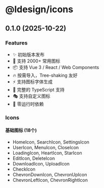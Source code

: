 # @ldesign/icons

## 0.1.0 (2025-10-22)

### Features

- ✨ 初始版本发布
- 🎨 支持 2000+ 常用图标
- 📦 支持 Vue 3 / React / Web Components
- 🔥 按需导入，Tree-shaking 友好
- ⚡ 支持图标字体生成
- 🎯 完整的 TypeScript 支持
- 🎭 支持自定义图标
- 💼 零运行时依赖

### Icons

#### 基础图标 (18个)
- HomeIcon, SearchIcon, SettingsIcon
- UserIcon, MenuIcon, CloseIcon
- LoadingIcon, HeartIcon, StarIcon
- EditIcon, DeleteIcon
- DownloadIcon, UploadIcon
- CheckIcon
- ChevronDownIcon, ChevronUpIcon
- ChevronLeftIcon, ChevronRightIcon






